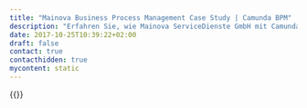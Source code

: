```yaml
---
title: "Mainova Business Process Management Case Study | Camunda BPM"
description: "Erfahren Sie, wie Mainova ServiceDienste GmbH mit Camunda die Geschäftsprozessautomatisierung organisiert und die Effizienz im Unternehmen gesteigert hat. Camunda ist der Marktführer für Workflow-Automatisierung basierend auf Java und BPMN 2.0."
date: 2017-10-25T10:39:22+02:00
draft: false
contact: true
contacthidden: true
mycontent: static
---
```

{{<case-study-single
company="Mainova ServiceDienste GmbH"
companydescription="<p>Die Mainova AG mit Sitz in Frankfurt am Main ist einer der größten regionalen Energiedienstleister in Deutschland. Wir versorgen täglich mehr als eine Million Menschen mit Strom, Erdgas, Wärme und Wasser. Firmenkunden im gesamten Bundesgebiet nutzen unsere innovativen Energielösungen. Über 2.600 Mitarbeiter kümmern sich darum, dass Energie einfach funktioniert – zuverlässig an 365 Tagen im Jahr, rund um die Uhr.</p>"
customerquote=""
teaser="Einsatz von Camunda bei der Konzeption, Umsetzung und Überwachung von Kundenserviceprozessen"
usecase=""
videolink=""
logo="//images.ctfassets.net/vpidbgnakfvf/1bwdeE91iWAue0qu0iQqow/4cfbeecc9b3af4291831a171d93ab3cd/mainova.svg"
pdf=""
thumbnail="">}}